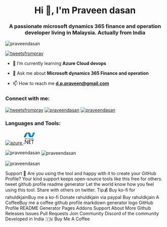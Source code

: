 
<h1 align="center">Hi 👋, I'm Praveen dasan</h1>
<h3 align="center">A passionate microsoft dynamics 365 finance and operation developer living in Malaysia. Actually from India</h3>

<p align="left"> <img src="https://komarev.com/ghpvc/?username=praveendasan&label=Profile%20views&color=0e75b6&style=flat" alt="praveendasan" /> </p>

<p align="left"> <a href="https://twitter.com/tweetsfromprav" target="blank"><img src="https://img.shields.io/twitter/follow/tweetsfromprav?logo=twitter&style=for-the-badge" alt="tweetsfromprav" /></a> </p>

- 🌱 I’m currently learning **Azure Cloud devops**

- 💬 Ask me about **Microsoft dynamics 365 Finance and operation**

- 📫 How to reach me **d.p.praveen@gmail.com**

<h3 align="left">Connect with me:</h3>
<p align="left">
<a href="https://twitter.com/tweetsfromprav" target="blank"><img align="center" src="https://raw.githubusercontent.com/rahuldkjain/github-profile-readme-generator/master/src/images/icons/Social/twitter.svg" alt="tweetsfromprav" height="30" width="40" /></a>
<a href="https://instagram.com/praveendasan" target="blank"><img align="center" src="https://raw.githubusercontent.com/rahuldkjain/github-profile-readme-generator/master/src/images/icons/Social/instagram.svg" alt="praveendasan" height="30" width="40" /></a>
<a href="https://www.youtube.com/user/vinmay1284" target="blank"><img align="center" src="https://raw.githubusercontent.com/rahuldkjain/github-profile-readme-generator/master/src/images/icons/Social/youtube.svg" alt="praveendasan" height="30" width="40" /></a>
</p>

<h3 align="left">Languages and Tools:</h3>
<p align="left"> <a href="https://azure.microsoft.com/en-in/" target="_blank" rel="noreferrer"> <img src="https://www.vectorlogo.zone/logos/microsoft_azure/microsoft_azure-icon.svg" alt="azure" width="40" height="40"/> </a> <a href="https://dotnet.microsoft.com/" target="_blank" rel="noreferrer"> <img src="https://raw.githubusercontent.com/devicons/devicon/master/icons/dot-net/dot-net-original-wordmark.svg" alt="dotnet" width="40" height="40"/> </a> </p>

<p><img align="left" src="https://github-readme-stats.vercel.app/api/top-langs?username=praveendasan&show_icons=true&locale=en&layout=compact" alt="praveendasan" /></p>

<p>&nbsp;<img align="center" src="https://github-readme-stats.vercel.app/api?username=praveendasan&show_icons=true&locale=en" alt="praveendasan" /></p>

<p><img align="center" src="https://github-readme-streak-stats.herokuapp.com/?user=praveendasan&" alt="praveendasan" /></p>

Support 🙏
Are you using the tool and happy with it to create your GitHub Profile?
Your kind support keeps open-source tools like this free for others.
tweet github profile readme generator
Let the world know how you feel using this tool. Share with others on twitter.
Tip💰
Buy ko-fi for rahuldkjainBuy me a ko-fi
Donate rahuldkjain via paypal
Buy rahuldkjain A CoffeeBuy me a coffee
github profile markdown generator logo
GitHub Profile README Generator
Pages
Addons
Support
About
More
Github
Releases
Issues
Pull Requests
Join Community
Discord of the community
Developed in India 🇮🇳
Buy Me A Coffee
